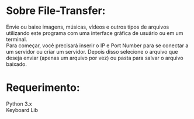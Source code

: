 # Sobre File-Transfer:

Envie ou baixe imagens, músicas, vídeos e outros tipos de arquivos utilizando este programa com uma interface gráfica de usuário ou em um terminal. <br />
Para começar, você precisará inserir o IP e Port Number para se conectar a um servidor ou criar um servidor. Depois disso selecione o arquivo que deseja enviar (apenas um arquivo por vez) ou pasta para salvar o arquivo baixado.

# Requerimento:
Python 3.x <br />
Keyboard Lib

